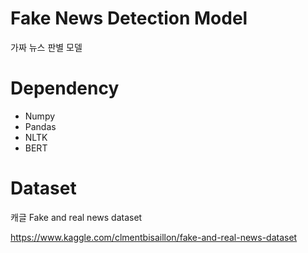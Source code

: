 # Fake News Detection Model
가짜 뉴스 판별 모델

# Dependency
- Numpy
- Pandas
- NLTK
- BERT

# Dataset
캐글 Fake and real news dataset

https://www.kaggle.com/clmentbisaillon/fake-and-real-news-dataset